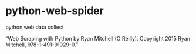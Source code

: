 # python-web-spider
python web data collect

“Web Scraping with Python by Ryan Mitchell (O'Reilly). Copyright 2015 Ryan Mitchell, 978-1-491-91029-0.”
